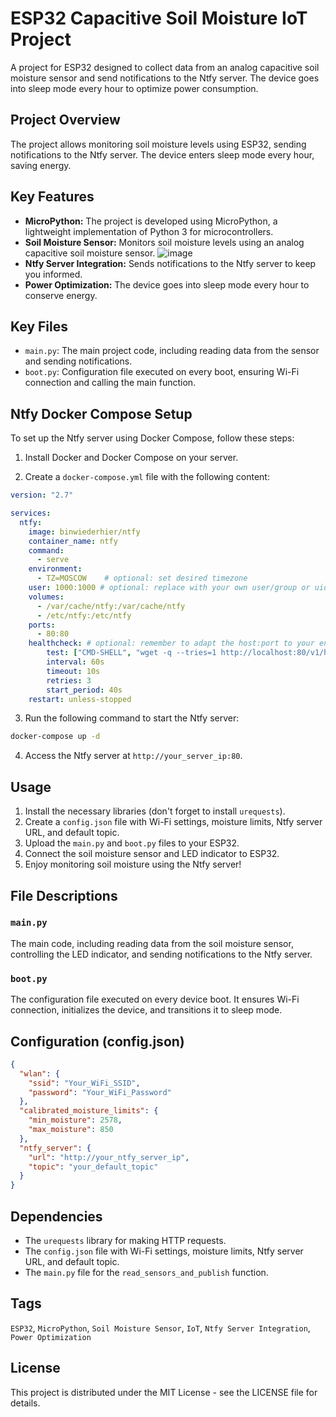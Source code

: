 # ESP32 Capacitive Soil Moisture IoT Project

A project for ESP32 designed to collect data from an analog capacitive soil moisture sensor and send notifications to the Ntfy server. The device goes into sleep mode every hour to optimize power consumption.

## Project Overview

The project allows monitoring soil moisture levels using ESP32, sending notifications to the Ntfy server. The device enters sleep mode every hour, saving energy.

## Key Features

- **MicroPython:** The project is developed using MicroPython, a lightweight implementation of Python 3 for microcontrollers.
- **Soil Moisture Sensor:** Monitors soil moisture levels using an analog capacitive soil moisture sensor.
 ![image](https://github.com/welir/soil-moisture-sensor-esp32/assets/7795803/866537a6-aa77-4406-84f6-49629a3e7753)
- **Ntfy Server Integration:** Sends notifications to the Ntfy server to keep you informed.
- **Power Optimization:** The device goes into sleep mode every hour to conserve energy.

## Key Files

- `main.py`: The main project code, including reading data from the sensor and sending notifications.
- `boot.py`: Configuration file executed on every boot, ensuring Wi-Fi connection and calling the main function.
## Ntfy Docker Compose Setup

To set up the Ntfy server using Docker Compose, follow these steps:

1. Install Docker and Docker Compose on your server.

2. Create a `docker-compose.yml` file with the following content:

```yaml
version: "2.7"

services:
  ntfy:
    image: binwiederhier/ntfy
    container_name: ntfy
    command:
      - serve
    environment:
      - TZ=MOSCOW    # optional: set desired timezone
    user: 1000:1000 # optional: replace with your own user/group or uid/gid
    volumes:
      - /var/cache/ntfy:/var/cache/ntfy
      - /etc/ntfy:/etc/ntfy
    ports:
      - 80:80
    healthcheck: # optional: remember to adapt the host:port to your environment
        test: ["CMD-SHELL", "wget -q --tries=1 http://localhost:80/v1/health -O - | grep -Eo '\"healthy\"\\s*:\\s*true' || exit 1"]
        interval: 60s
        timeout: 10s
        retries: 3
        start_period: 40s
    restart: unless-stopped
```
3. Run the following command to start the Ntfy server:
```bash
docker-compose up -d
```
4. Access the Ntfy server at `http://your_server_ip:80`.
   
## Usage

1. Install the necessary libraries (don't forget to install `urequests`).
2. Create a `config.json` file with Wi-Fi settings, moisture limits, Ntfy server URL, and default topic.
3. Upload the `main.py` and `boot.py` files to your ESP32.
4. Connect the soil moisture sensor and LED indicator to ESP32.
5. Enjoy monitoring soil moisture using the Ntfy server!

## File Descriptions

### `main.py`

The main code, including reading data from the soil moisture sensor, controlling the LED indicator, and sending notifications to the Ntfy server.

### `boot.py`

The configuration file executed on every device boot. It ensures Wi-Fi connection, initializes the device, and transitions it to sleep mode.

## Configuration (config.json)

```json
{
  "wlan": {
    "ssid": "Your_WiFi_SSID",
    "password": "Your_WiFi_Password"
  },
  "calibrated_moisture_limits": {
    "min_moisture": 2578,
    "max_moisture": 850
  },
  "ntfy_server": {
    "url": "http://your_ntfy_server_ip",
    "topic": "your_default_topic"
  }
}
```
## Dependencies
* The `urequests` library for making HTTP requests.
* The `config.json` file with Wi-Fi settings, moisture limits, Ntfy server URL, and default topic.
* The `main.py` file for the `read_sensors_and_publish` function.

## Tags
`ESP32`, `MicroPython`, `Soil Moisture Sensor`, `IoT`, `Ntfy Server Integration`, `Power Optimization`
## License
This project is distributed under the MIT License - see the LICENSE file for details.
